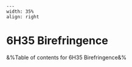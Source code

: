 
```{figure} /figures/busy.png
---
width: 35%
align: right
```
# 6H35 Birefringence

&%Table of contents for 6H35 Birefringence&%